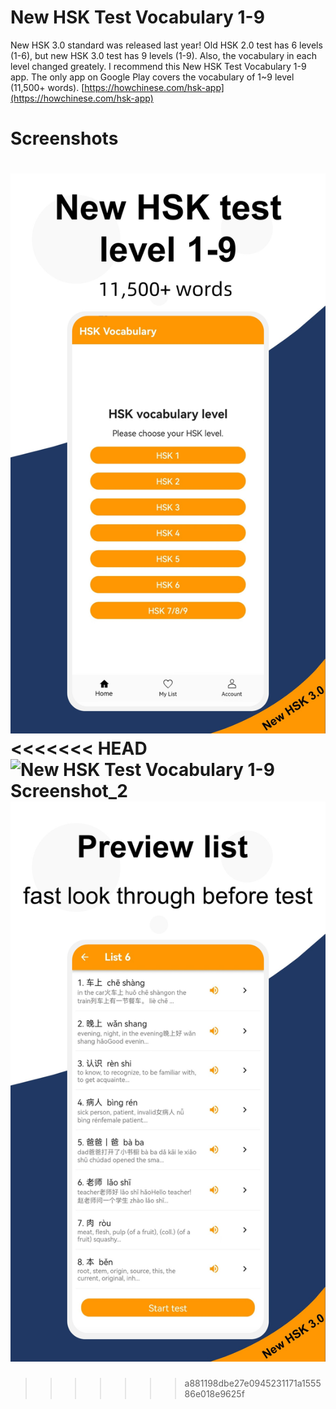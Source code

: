 # New HSK Test Vocabulary 1-9
New HSK 3.0 standard was released last year! Old HSK 2.0 test has 6 levels (1-6), but new HSK 3.0 test has 9 levels (1-9). Also, the vocabulary in each level changed greately. I recommend this New HSK Test Vocabulary 1-9 app. The only app on Google Play covers the vocabulary of 1~9 level (11,500+ words).
[https://howchinese.com/hsk-app](https://howchinese.com/hsk-app) 
# Screenshots
![New HSK Test Vocabulary 1-9 Screenshot_1](/public_img/NewHSKTestVocabulary1-9Screenshot_1.jpg "New HSK Test Vocabulary 1-9 Screenshot")
<<<<<<< HEAD
![New HSK Test Vocabulary 1-9 Screenshot_2](/public_img/NewHSKTestVocabulary1-9Screenshot_2.jpg "New HSK Test Vocabulary 1-9 Screenshot")
![New HSK Test Vocabulary 1-9 Screenshot_3](/public_img/NewHSKTestVocabulary1-9Screenshot_3.jpg "New HSK Test Vocabulary 1-9 Screenshot")
=======
>>>>>>> a881198dbe27e0945231171a155586e018e9625f
